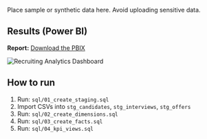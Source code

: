 Place sample or synthetic data here. Avoid uploading sensitive data.
## Results (Power BI)
**Report:** [Download the PBIX](powerbi/RecruitingAnalytics.pbix)

![Recruiting Analytics Dashboard](assets/report.png)

## How to run
1) Run: `sql/01_create_staging.sql`
2) Import CSVs into `stg_candidates`, `stg_interviews`, `stg_offers`
3) Run: `sql/02_create_dimensions.sql`
4) Run: `sql/03_create_facts.sql`
5) Run: `sql/04_kpi_views.sql`
